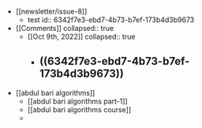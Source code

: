 - [[newsletter/issue-8]]
	- test
	  id:: 6342f7e3-ebd7-4b73-b7ef-173b4d3b9673
- [[Comments]]
  collapsed:: true
	- [[Oct 9th, 2022]]
	  collapsed:: true
		- ((6342f7e3-ebd7-4b73-b7ef-173b4d3b9673))
			-
- [[abdul bari algorithms]]
	- [[abdul bari algorithms part-1]]
	- [[abdul bari algorithms course]]
	-